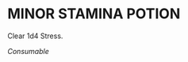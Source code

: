﻿---
tags:
  - Item
  - Consumable
name: 'MINOR STAMINA POTION'
description: 'Clear 1d4 Stress.'
---

# MINOR STAMINA POTION

Clear 1d4 Stress.

*Consumable*

